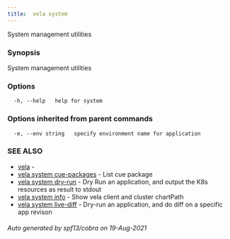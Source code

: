 ```yaml
---
title:  vela system
---
```


System management utilities

### Synopsis

System management utilities

### Options

```
  -h, --help   help for system
```

### Options inherited from parent commands

```
  -e, --env string   specify environment name for application
```

### SEE ALSO

* [vela](vela.md)	 - 
* [vela system cue-packages](vela_system_cue-packages.md)	 - List cue package
* [vela system dry-run](vela_system_dry-run.md)	 - Dry Run an application, and output the K8s resources as result to stdout
* [vela system info](vela_system_info.md)	 - Show vela client and cluster chartPath
* [vela system live-diff](vela_system_live-diff.md)	 - Dry-run an application, and do diff on a specific app revison

###### Auto generated by spf13/cobra on 19-Aug-2021
